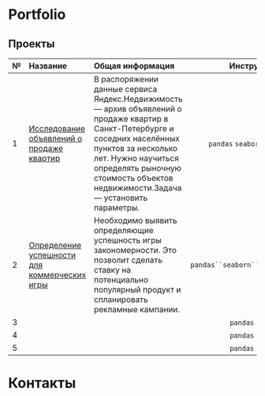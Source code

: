 # Portfolio
## Проекты

|№| Название | Общая информация | Инструменты |
|:---|:-------------------|:----------------------------------------------------------|:-----------:|
|1|[Исследование объявлений о продаже квартир](https://github.com/SavinienBl/Portfolio/blob/b27cd11eb6b351373d4e3396fea11f31d49f30d5/Project%201/Research%20data%20analysis%201%20project%20(1).ipynb)|В распоряжении данные сервиса Яндекс.Недвижимость — архив объявлений о продаже квартир в Санкт-Петербурге и соседних населённых пунктов за несколько лет. Нужно научиться определять рыночную стоимость объектов недвижимости.Задача — установить параметры.|`pandas` `seaborn` `matplotlib`|
|2|[Определение успешности для коммерческих игры](https://github.com/SavinienBl/Portfolio/blob/159eececf553667ffdc2f8a3564b895c7cb639f2/Project%202/First%20big%20project(Game)%202.ipynb)|Необходимо выявить определяющие успешность игры закономерности. Это позволит сделать ставку на потенциально популярный продукт и спланировать рекламные кампании.|`pandas``seaborn``scipy``matplotli`|
|3|[]()||`pandas` `seaborn`|
|4|[]()||`pandas` `seaborn`|
|5|[]()||`pandas` `seaborn`|
# Контакты
